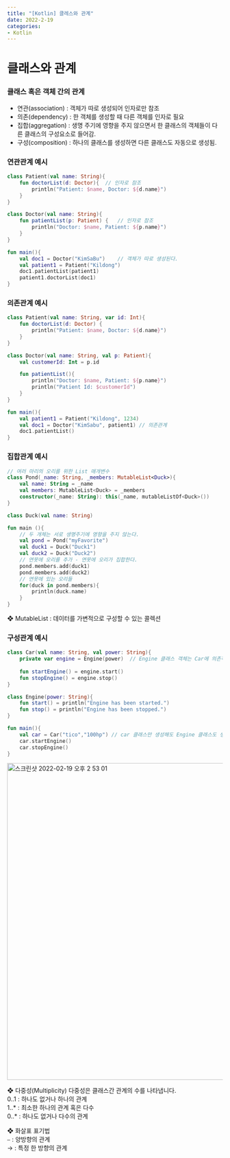 ```yaml
---
title: "[Kotlin] 클레스와 관계"
date: 2022-2-19
categories:
- Kotlin
---
```


# 클래스와 관계  

### 클래스 혹은 객체 간의 관계  
- 연관(association) : 객체가 따로 생성되어 인자로만 참조
- 의존(dependency) : 한 객체를 생성할 때 다른 객체를 인자로 필요 
- 집합(aggregation) : 생명 주기에 영향을 주지 않으면서 한 클래스의 객체들이 다른 클래스의 구성요소로 들어감.
- 구성(composition) : 하나의 클래스를 생성하면 다른 클래스도 자동으로 생성됨.

### 연관관계 예시  

~~~kotlin
class Patient(val name: String){
    fun doctorList(d: Doctor){  // 인자로 참조
        println("Patient: $name, Doctor: ${d.name}")
    }
}

class Doctor(val name: String){
    fun patientList(p: Patient) {   // 인자로 참조
        println("Doctor: $name, Patient: ${p.name}")
    }
}

fun main(){
    val doc1 = Doctor("KimSaBu")    // 객체가 따로 생성된다.
    val patient1 = Patient("Kildong")
    doc1.patientList(patient1)
    patient1.doctorList(doc1)
}
~~~

### 의존관계 예시

~~~kotlin
class Patient(val name: String, var id: Int){
    fun doctorList(d: Doctor) {
        println("Patient: $name, Doctor: ${d.name}")
    }
}

class Doctor(val name: String, val p: Patient){
    val customerId: Int = p.id

    fun patientList(){
        println("Doctor: $name, Patient: ${p.name}")
        println("Patient Id: $customerId")
    }
}

fun main(){
    val patient1 = Patient("Kildong", 1234)
    val doc1 = Doctor("KimSabu", patient1) // 의존관계
    doc1.patientList()
}
~~~

### 집합관계 예시  

~~~kotlin
// 여러 마리의 오리를 위한 List 매개변수
class Pond(_name: String, _members: MutableList<Duck>){
    val name: String = _name
    val members: MutableList<Duck> = _members
    constructor(_name: String): this(_name, mutableListOf<Duck>())
}

class Duck(val name: String)

fun main (){
    // 두 개체는 서로 생명주기에 영향을 주지 않는다.
    val pond = Pond("myFavorite")
    val duck1 = Duck("Duck1")
    val duck2 = Duck("Duck2")
    // 연못에 오리를 추가 - 연못에 오리가 집합한다.
    pond.members.add(duck1)
    pond.members.add(duck2)
    // 연못에 있는 오리들
    for(duck in pond.members){
        println(duck.name)
    }
}
~~~

❖ MutableList : 데이터를 가변적으로 구성할 수 있는 콜렉션  

### 구성관계 예시

~~~kotlin
class Car(val name: String, val power: String){
    private var engine = Engine(power)  // Engine 클래스 객체는 Car에 의존적
    
    fun startEngine() = engine.start()
    fun stopEngine() = engine.stop()
}

class Engine(power: String){
    fun start() = println("Engine has been started.")
    fun stop() = println("Engine has been stopped.")
}

fun main(){
    val car = Car("tico","100hp") // car 클래스만 생성해도 Engine 클래스도 생성됨.
    car.startEngine()
    car.stopEngine()
}
~~~

<img width="739" alt="스크린샷 2022-02-19 오후 2 53 01" src="https://user-images.githubusercontent.com/71361688/154788343-0d4d90c8-d8b9-4645-9b29-5bf767710574.png">

❖ 다중성(Multiplicity)
다중성은 클래스간 관계의 수를 나타냅니다.  
0..1 : 하나도 없거나 하나의 관계  
1..* : 최소한 하나의 관계 혹은 다수  
0..* : 하나도 없거나 다수의 관계   

❖ 화살표 표기법  
⎯ : 양방향의 관계  
→ : 특정 한 방향의 관계  